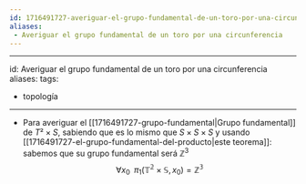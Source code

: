 ```yaml
---
id: 1716491727-averiguar-el-grupo-fundamental-de-un-toro-por-una-circunferencia
aliases:
 - Averiguar el grupo fundamental de un toro por una circunferencia
---
```


---
id: Averiguar el grupo fundamental de un toro por una circunferencia
aliases: 
tags:
  - topología
---

- Para averiguar el [[1716491727-grupo-fundamental|Grupo fundamental]] de $T² \times S$, sabiendo que es lo mismo que $S \times S \times S$ y usando [[1716491727-el-grupo-fundamental-del-producto|este teorema]]: sabemos que su grupo fundamental será $\mathbb{Z}^3$
$$\forall x_0 \;\; \pi_1(\mathbb{T^2 \times S},x_0) = \mathbb{Z^3}$$
